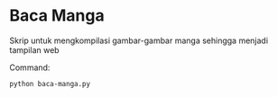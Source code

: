 # Baca Manga

Skrip untuk mengkompilasi gambar-gambar manga sehingga menjadi tampilan web

Command:

```bash
python baca-manga.py
```